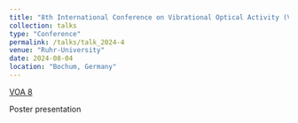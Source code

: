 ```yaml
---
title: "8th International Conference on Vibrational Optical Activity (VOA8)"
collection: talks
type: "Conference"
permalink: /talks/talk_2024-4
venue: "Ruhr-University"
date: 2024-08-04
location: "Bochum, Germany"
---
```


[VOA 8](https://www.mertenlab.de/voa8/)

Poster presentation
